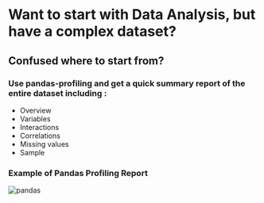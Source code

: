 # Want to start with Data Analysis, but have a complex dataset?

## Confused where to start from?

### Use pandas-profiling and get a quick summary report of the entire dataset including :
* Overview
* Variables
* Interactions
* Correlations
* Missing values
* Sample

### Example of Pandas Profiling Report
![pandas](https://user-images.githubusercontent.com/64209503/92992972-1a6d3a00-f50c-11ea-9f28-49990358a3e8.gif)
